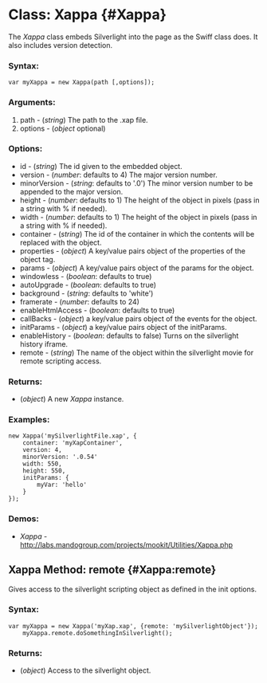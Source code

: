 Class: Xappa {#Xappa}
=====================

The *Xappa* class embeds Silverlight into the page as the Swiff class does. It also includes version detection.



### Syntax:

	var myXappa = new Xappa(path [,options]);

### Arguments:

1. path - (*string*) The path to the .xap file.
2. options - (*object* optional) 

### Options:

* id - (*string*) The id given to the embedded object.
* version - (*number*: defaults to 4) The major version number.
* minorVersion - (*string*: defaults to '.0') The minor version number to be appended to the major version.
* height - (*number*: defaults to 1) The height of the object in pixels (pass in a string with % if needed).
* width - (*number*: defaults to 1) The height of the object in pixels (pass in a string with % if needed).
* container - (*string*) The id of the container in which the contents will be replaced with the object.
* properties - (*object*) A key/value pairs object of the properties of the object tag.
* params - (*object*) A key/value pairs object of the params for the object.
* 	windowless - (*boolean*: defaults to true)
* 	autoUpgrade - (*boolean*: defaults to true)
* 	background - (*string*: defaults to 'white')
* 	framerate - (*number*: defaults to 24)
* 	enableHtmlAccess - (*boolean*: defaults to true)
* callBacks - (*object*) a key/value pairs object of the events for the object.
* initParams - (*object*) a key/value pairs object of the initParams.
* enableHistory - (*boolean*: defaults to false) Turns on the silverlight history iframe.
* remote - (*string*) The name of the object within the silverlight movie for remote scripting access.

### Returns:

* (*object*) A new *Xappa* instance.


### Examples:

	new Xappa('mySilverlightFile.xap', {
		container: 'myXapContainer',
		version: 4,
		minorVersion: '.0.54'
		width: 550,
		height: 550,
		initParams: {
			myVar: 'hello'
		}
	});


### Demos:

- *Xappa* - <http://labs.mandogroup.com/projects/mookit/Utilities/Xappa.php>



Xappa Method: remote {#Xappa:remote}
-------------------------------------

Gives access to the silverlight scripting object as defined in the init options.


### Syntax:

	var myXappa = new Xappa('myXap.xap', {remote: 'mySilverlightObject'});
		myXappa.remote.doSomethingInSilverlight();


### Returns:

* (*object*) Access to the silverlight object.


